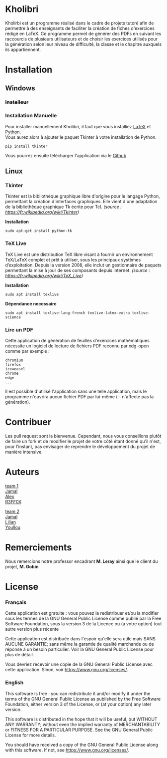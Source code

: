 # **Kholibri**

Kholirbi est un programme réalisé dans le cadre de projets tutoré afin de permettre à des enseignants de faciliter la création de fiches d'exercices rédigé en LaTeX. Ce programme permet de générer des PDFs en suivant les raccourcis de plusieurs utilisateurs et de choisir les exercices utilisés pour la génération selon leur niveau de difficulté, la classe et le chapitre auxquels ils appartiennent.

# **Installation**

## Windows

### ~~Installeur~~
### Installation Manuelle
Pour installer manuellement Kholibri, il faut que vous installiez [LaTeX](https://www.latex-project.org/) et [Python](https://www.python.org/downloads/).
<br>
Vous aurez alors à ajouter le paquet Tkinter à votre installation de Python.

    pip install tkinter
Vous pourrez ensuite télécharger l'application via le [Github](https://github.com/Jamal7944/Kholibri)

## Linux

### **Tkinter**

Tkinter est la bibliothèque graphique libre d'origine pour le langage Python, permettant la création d'interfaces graphiques. Elle vient d'une adaptation de la bibliothèque graphique Tk écrite pour Tcl. *(source : https://fr.wikipedia.org/wiki/Tkinter)*

**Installation**

    sudo apt-get install python-tk

### **TeX Live**

TeX Live est une distribution TeX libre visant à fournir un environnement TeX/LaTeX complet et prêt à utiliser, sous les principaux systèmes d’exploitation. Depuis la version 2008, elle inclut un gestionnaire de paquets permettant la mise à jour de ses composants depuis internet. *(source : https://fr.wikipedia.org/wiki/TeX_Live)*

**Installation**

    sudo apt install texlive

**Dépendance necessaire**

    sudo apt install texlive-lang-french texlive-latex-extra texlive-science

### **Lire un PDF**

Cette application de génération de feuilles d'exercices mathématiques nécessite un logiciel de lecture de fichiers PDF reconnu par xdg-open comme par exemple :

    chromium
    firefox
    iceweasel
    chrome
    edge
    ...

Il est possible d'utilisé l'application sans une telle application, mais le programme n'ouvrira aucun fichier PDF par lui-même ( - n'affecte pas la génération).


# Contribuer

Les pull request sont la bienvenue.
Cependant, nous vous conseillons plutôt de faire un fork et de modifier le projet de votre côté étant donné qu'il n'est, pour l'instant, pas envisager de reprendre le développement du projet de manière intensive.


# **Auteurs**
<u>team 1</u>
<br>
[Jamal](https://github.com/Jamal7944)
<br>
[Alex](https://github.com/alexdgz)
<br>
[R3FF0X](https://github.com/R3FF0X)

<u>team 2</u>
<br>
[Jamal](https://github.com/Jamal7944)
<br>
[Lilian](https://github.com/Nexokk)
<br>
[Youllou](https://github.com/Youllou)

# **Remerciements**

Nous remercions notre professor encadrant **M. Leray** ainsi que le client du projet, **M. Gobin**

# **License**

### Français

Cette application est gratuite : vous pouvez la redistribuer et/ou la modifier sous les termes de la GNU General Public License comme publié par la Free Software Foundation, sous la version 3 de la Licence ou (a votre option) tout autre version plus récente

Cette application est distribuée dans l'espoir qu'elle sera utile mais SANS AUCUNE GARANTIE; sans même la garantie de qualité marchande ou de réponse à un besoin particulier. Voir la GNU General Public License pour plus de détail.

Vous devriez recevoir une copie de la GNU General Public License avec cette application. Sinon, voir <https://www.gnu.org/licenses/>.


### English

This software is free : you can redistribute it and/or modify it under the terms of the GNU General Public License as published by the Free Software Foundation, either version 3 of the License, or (at your option) any later version.

This software is distributed in the hope that it will be useful, but WITHOUT ANY WARRANTY; without even the implied warranty of MERCHANTABILITY or FITNESS FOR A PARTICULAR PURPOSE.  See the GNU General Public License for more details.

You should have received a copy of the GNU General Public License along with this software.  If not, see <https://www.gnu.org/licenses/>.
